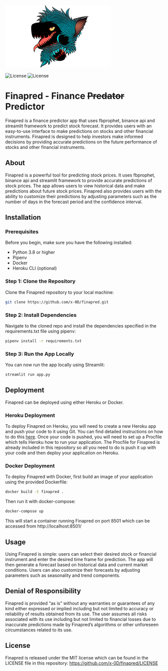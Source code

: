 ![Mascot image](./finapred.png)

![License](https://badgen.net/badge/license/MIT?color=green)
![License](https://badgen.net/badge/UwU/furry%20product?color=orange)

# Finapred - Finance ~~Predator~~ Predictor

Finapred is a finance predictor app that uses fbprophet, binance api and streamlit framework to predict stock forecast. It provides users with an easy-to-use interface to make predictions on stocks and other financial instruments. Finapred is designed to help investors make informed decisions by providing accurate predictions on the future performance of stocks and other financial instruments.

## About
Finapred is a powerful tool for predicting stock prices. It uses fbprophet, binance api and streamlit framework to provide accurate predictions of stock prices. The app allows users to view historical data and make predictions about future stock prices. Finapred also provides users with the ability to customize their predictions by adjusting parameters such as the number of days in the forecast period and the confidence interval. 

## Installation

### Prerequisites 
Before you begin, make sure you have the following installed: 
- Python 3.8 or higher 
- Pipenv
- Docker
- Heroku CLI (optional)

### Step 1: Clone the Repository 
Clone the Finapred repository to your local machine: 
```bash 
git clone https://github.com/x-0D/finapred.git 
```  

### Step 2: Install Dependencies  
Navigate to the cloned repo and install the dependencies specified in the requirements.txt file using pipenv:  
```bash  
pipenv install -r requirements.txt  
```  

### Step 3: Run the App Locally   
You can now run the app locally using Streamlit:   
```bash   
streamlit run app.py   
```   

## Deployment    

Finapred can be deployed using either Heroku or Docker.    

### Heroku Deployment    

To deploy Finapred on Heroku, you will need to create a new Heroku app and push your code to it using Git. You can find detailed instructions on how to do this [here](https://devcenter.heroku.com/articles/git). Once your code is pushed, you will need to set up a Procfile which tells Heroku how to run your application. The Procfile for Finapred is already included in this repository so all you need to do is push it up with your code and then deploy your application on Heroku.     

### Docker Deployment     

To deploy Finapred with Docker, first build an image of your application using the provided Dockerfile:     
```bash
docker build -t finapred .
```

Then run it with docker-compose:
```bash
docker-compose up
```
This will start a container running Finapred on port 8501 which can be accessed from http://localhost:8501/ 

## Usage
Using Finapred is simple: users can select their desired stock or financial instrument and enter the desired time frame for prediction. The app will then generate a forecast based on historical data and current market conditions. Users can also customize their forecasts by adjusting parameters such as seasonality and trend components. 


## Denial of Responsibility 
Finapred is provided “as is” without any warranties or guarantees of any kind either expressed or implied including but not limited to accuracy or reliability of results obtained from its use. The user assumes all risks associated with its use including but not limited to financial losses due to inaccurate predictions made by Finapred’s algorithms or other unforeseen circumstances related to its use. 

<!--## Contributing 
We welcome contributions from anyone interested in helping improve Finapred! If you would like to contribute please fork this repository and submit a pull request with your changes for review by our team before merging into master branch. Please read our contributing guidelines before submitting your pull request: https://github.com/x-0D/finapred/contributing-guidelines -->

## License 
Finapred is released under the MIT license which can be found in the LICENSE file in this repository: https://github.com/x-0D/finapred/LICENSE
